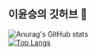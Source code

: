 ## 이윤승의 깃허브 👋
![Anurag's GitHub stats](https://github-readme-stats.vercel.app/api?username=younseung-Lee&show_icons=true&theme=radical)<br>
[![Top Langs](https://github-readme-stats.vercel.app/api/top-langs/?username=delay-100&layout=compact)](https://github.com/younseung-Lee/github-readme-stats)
